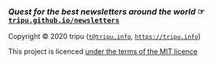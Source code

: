 ### _Quest for the best newsletters around the world_ ☞ [`tripu.github.io/newsletters`](https://tripu.github.io/newsletters/)

Copyright &copy; 2020 tripu ([`t@tripu.info`](mailto:t@tripu.info), [`https://tripu.info`](https://tripu.info/))

This project is licenced [under the terms of the MIT licence](https://github.com/tripu/newsletters/blob/master/LICENSE.md)
